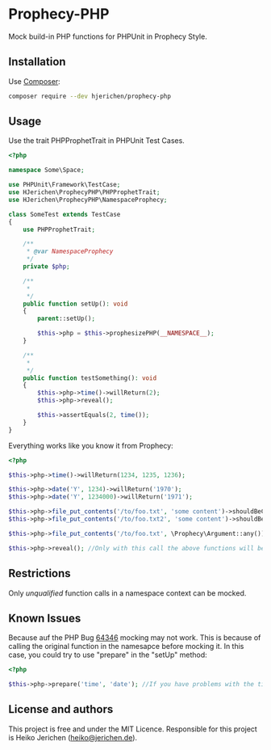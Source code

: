 # Prophecy-PHP
Mock build-in PHP functions for PHPUnit in Prophecy Style.

## Installation
Use [Composer](https://getcomposer.org/):
```sh
composer require --dev hjerichen/prophecy-php
```

## Usage
Use the trait PHPProphetTrait in PHPUnit Test Cases.
```php
<?php

namespace Some\Space;

use PHPUnit\Framework\TestCase;
use HJerichen\ProphecyPHP\PHPProphetTrait;
use HJerichen\ProphecyPHP\NamespaceProphecy;

class SomeTest extends TestCase
{
    use PHPProphetTrait;

    /**
     * @var NamespaceProphecy
     */
    private $php;

    /**
     *
     */
    public function setUp(): void
    {
        parent::setUp();

        $this->php = $this->prophesizePHP(__NAMESPACE__);
    }

    /**
     *
     */
    public function testSomething(): void
    {
        $this->php->time()->willReturn(2);
        $this->php->reveal();

        $this->assertEquals(2, time());
    }
}
```

Everything works like you know it from Prophecy:
```php
<?php

$this->php->time()->willReturn(1234, 1235, 1236);

$this->php->date('Y', 1234)->willReturn('1970');
$this->php->date('Y', 1234000)->willReturn('1971');

$this->php->file_put_contents('/to/foo.txt', 'some content')->shouldBeCalledOnce();
$this->php->file_put_contents('/to/foo.txt2', 'some content')->shouldBeCalledOnce();

$this->php->file_put_contents('/to/foo.txt', \Prophecy\Argument::any())->shouldNotBeCalled();

$this->php->reveal(); //Only with this call the above functions will be mocked.
```

## Restrictions

Only *unqualified* function calls in a namespace context can be mocked.

## Known Issues

Because auf the PHP Bug [64346](https://bugs.php.net/bug.php?id=64346) mocking may not work. This is because of calling the original function in the namesapce before mocking it.
In this case, you could try to use "prepare" in the "setUp" method:
```php
<?php

$this->php->prepare('time', 'date'); //If you have problems with the time and date functions.
```

## License and authors

This project is free and under the MIT Licence.
Responsible for this project is Heiko Jerichen (heiko@jerichen.de).